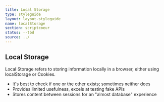 ```yaml
---
title: Local Storage
type: styleguide
layout: layout-styleguide
name: localStorage
section: scriptcoeur
status: --tbd
source: ../
---
```


<main markdown="1">

## Local Storage

Local Storage refers to storing information locally in a browser, either using localStorage or Cookies.

- It's best to check if one or the other exists; sometimes neither does
- Provides limited usefulness, excels at testing fake APIs
- Stores content between sessions for an "almost database" experience

</main>

<!-- figure this out: -->
<!-- 
<script src="app/js/js.cookie.js"></script>
 -->
<script>

$(document).ready(function() {

  // https://github.com/js-cookie/js-cookie
  // each post id looks like: workout-series#-week#-day#


  /*
      store user's workout log
      only stores checked workouts, as 'true'
      if it's not checked it'll act as undefined

      looks like: where workout-series-week-day

      workoutLog [
        'workout-1-2-3',
        'workout-1-2-4',
      ]
  */

  let workoutLog = getWorkouts();
  console.log(workoutLog);
  processWorkouts(workoutLog)
  setWeekCleared();


  // populate log from cookies
  // Cookies.set('name', { foo: 'bar' });
  // let storage = Cookies.getJSON('name');
  // console.log(storage.foo)

  $('html').on( "click", '.trigger', function() {
    const workout = $(this).parent();
    // if( $(workout).hasClass('checked') ) {
    //   $(workout).removeClass('checked');
    //   setWeekCleared();
    //   repositionWeek($(workout).parent());
    //   removeFromLog($(workout).attr('id'), workoutLog);
    //   setWorkouts(workoutLog)
    // } else {
    $(workout).addClass('checked');
    repositionWeek($(workout).parent());
    addToLog($(workout), workoutLog);
    setWorkouts(workoutLog);
    setWeekCleared();

    scrollToObj($(this).parent());
    // }
  })

  $('html').on( "click", '.workout.checked', function() {
    $(this).removeClass('checked');
    setWeekCleared();
    repositionWeek(this);
    removeFromLog($(this).attr('id'), workoutLog);
    setWorkouts(workoutLog)

    scrollToObj($(this).parent());
  });


});



// 
//  Process the DOM
// 


function repositionWeek(week) {
  console.log('repo week')
  $('.week .workout').each(function() {

    if($(this).hasClass('checked')) {
      // $(this).appendTo($(this).parent());
    }
  });   
}

// runs through a week's workouts; folds it up if it's all donw
function setWeekCleared() {
  $('.week').each(function() {
    let cleared = true;
    $(this).find('.workout:not(.checked)').each(function() {
      cleared = false;
    });
    if(!cleared) {
      $(this).removeClass('cleared');
    } else {
      $(this).addClass('cleared');
    }
  });   
}

// given a log, search all the matching IDs and set them to checked
function processWorkouts(log) {
  log.forEach(function (workout) {
    $('#'+workout).addClass('checked');
  })

  $('.week').each(function() {
    repositionWeek($(this))
  })
}


// 
//  workout log
// 

function addToLog(workoutObj, log) {
 const series = workoutObj.data('series'), week = workoutObj.data('week'), day = workoutObj.data('day');
 const workout = `workout-${series}-${week}-${day}`

 // don't add dupes
 if ($.inArray( workout, log ) < 0 )
  log.push(workout);
}

// takes an id that matches the value
function removeFromLog(idName, log) {
  const position = $.inArray( idName, log );
  if( position > -1 ) {
    log.splice(position, 1);
  };
}



// 
//  cookie / storage handling
// 

function setWorkouts(workoutLog) {
  if (typeof(Storage) !== "undefined") {
    localStorage.setItem('workoutLog', workoutLog);
  } else {
    Cookies.set('workoutLog', workoutLog);
    console.log(Cookies.getJSON('workoutLog'))
  }
}
function getWorkouts() {
  if (typeof(Storage) !== "undefined") {
    if(localStorage.getItem('workoutLog')) {
      $('_debug').append(localStorage.getItem('workoutLog').split(','))
      return (localStorage.getItem('workoutLog').split(',')) || [];
    }
  }
  return Cookies.getJSON('workoutLog') || [];
}


